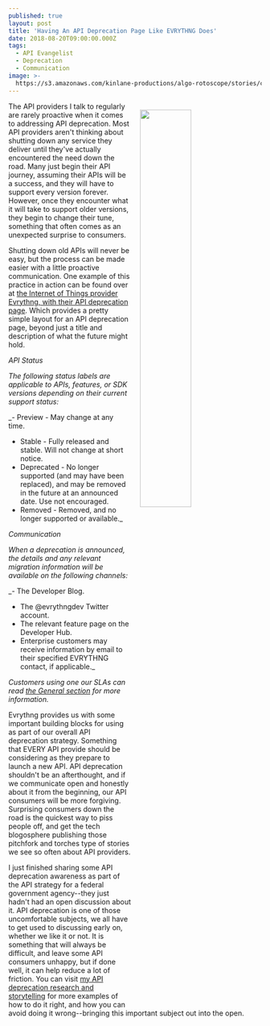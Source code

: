 ```yaml
---
published: true
layout: post
title: 'Having An API Deprecation Page Like EVRYTHNG Does'
date: 2018-08-20T09:00:00.000Z
tags:
  - API Evangelist
  - Deprecation
  - Communication
image: >-
  https://s3.amazonaws.com/kinlane-productions/algo-rotoscope/stories/catacombs_blue_circuit_3.jpg
---
```

<p><img src="{{ page.image }}" width="45%" align="right" style="padding: 15px;" /></p>The API providers I talk to regularly are rarely proactive when it comes to addressing API deprecation. Most API providers aren't thinking about shutting down any service they deliver until they've actually encountered the need down the road. Many just begin their API journey, assuming their APIs will be a success, and they will have to support every version forever. However, once they encounter what it will take to support older versions, they begin to change their tune, something that often comes as an unexpected surprise to consumers.

Shutting down old APIs will never be easy, but the process can be made easier with a little proactive communication. One example of this practice in action can be found over at [the Internet of Things provider Evrythng, with their API deprecation page](https://developers.evrythng.com/docs/deprecation). Which provides a pretty simple layout for an API deprecation page, beyond just a title and description of what the future might hold.

_API Status_

_The following status labels are applicable to APIs, features, or SDK versions depending on their current support status:_

_- Preview - May change at any time.
- Stable - Fully released and stable. Will not change at short notice.
- Deprecated - No longer supported (and may have been replaced), and may be removed in the future at an announced date. Use not encouraged.
- Removed - Removed, and no longer supported or available._

_Communication_

_When a deprecation is announced, the details and any relevant migration information will be available on the following channels:_

_- The Developer Blog.
- The @evrythngdev Twitter account.
- The relevant feature page on the Developer Hub.
- Enterprise customers may receive information by email to their specified EVRYTHNG contact, if applicable._

_Customers using one our SLAs can read [the General section](https://evrythng.com/legal/sla/) for more information._

Evrythng provides us with some important building blocks for using as part of our overall API deprecation strategy. Something that EVERY API provide should be considering as they prepare to launch a new API. API deprecation shouldn't be an afterthought, and if we communicate open and honestly about it from the beginning, our API consumers will be more forgiving. Surprising consumers down the road is the quickest way to piss people off, and get the tech blogosphere publishing those pitchfork and torches type of stories we see so often about API providers.

I just finished sharing some API deprecation awareness as part of the API strategy for a federal government agency--they just hadn't had an open discussion about it. API deprecation is one of those uncomfortable subjects, we all have to get used to discussing early on, whether we like it or not. It is something that will always be difficult, and leave some API consumers unhappy, but if done well, it can help reduce a lot of friction. You can visit [my API deprecation research and storytelling](http://deprecation.apievangelist.com/) for more examples of how to do it right, and how you can avoid doing it wrong--bringing this important subject out into the open.
